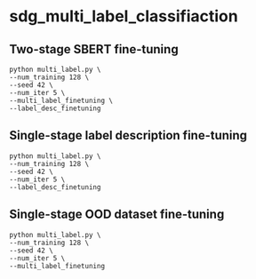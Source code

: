 # sdg_multi_label_classifiaction

## Two-stage SBERT fine-tuning

```
python multi_label.py \
--num_training 128 \
--seed 42 \
--num_iter 5 \
--multi_label_finetuning \
--label_desc_finetuning
```

## Single-stage label description fine-tuning

```
python multi_label.py \
--num_training 128 \
--seed 42 \
--num_iter 5 \
--label_desc_finetuning
```

## Single-stage OOD dataset fine-tuning

```
python multi_label.py \
--num_training 128 \
--seed 42 \
--num_iter 5 \
--multi_label_finetuning 
```
